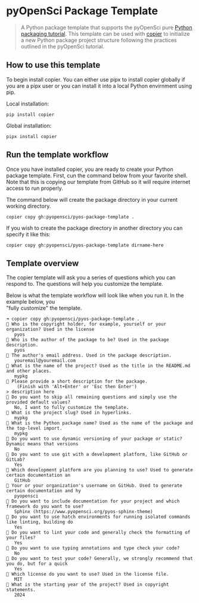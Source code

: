 # pyOpenSci Package Template

> A Python package template that supports the pyOpenSci
> pure [Python packaging tutorial](https://www.pyopensci.org/python-package-guide/tutorials/intro.html).
This template can be used with [copier](https://copier.readthedocs.io) to initialize a
new Python package project structure following the practices outlined in the pyOpenSci
tutorial.

## How to use this template

To begin install copier. You can either use pipx to install copier globally if you are a pipx user or you can install it into a local Python envirnment using pip.

Local installation:

`pip install copier`

Global installation:

`pipx install copier`

## Run the template workflow

Once you have installed copier, you are ready to create your Python package template. 
First, cun the command below from your favorite shell. Note that this is copying our template from GitHub so it 
will require internet access to run properly.

The command below will create the package directory in your current working directory. 

`copier copy gh:pyopensci/pyos-package-template . `

If you wish to create the package directory in another directory you can specify it like this:

`copier copy gh:pyopensci/pyos-package-template dirname-here`

## Template overview
The copier template will ask you a series of questions which you can respond to. The questions will 
help you customize the template. 

Below is what the template workflow will look like when you run it. In the example below, you  
"fully customize" the template.  


```console
➜ copier copy gh:pyopensci/pyos-package-template .      
🎤 Who is the copyright holder, for example, yourself or your organization? Used in the license
   pyos
🎤 Who is the author of the package to be? Used in the package description.
   pyos
🎤 The author's email address. Used in the package description.
   youremail@youremail.com
🎤 What is the name of the project? Used as the title in the README.md and other places.
   mypkg
🎤 Please provide a short description for the package.
    (Finish with 'Alt+Enter' or 'Esc then Enter')
> description here
🎤 Do you want to skip all remaining questions and simply use the provided default values?
   No, I want to fully customize the template.
🎤 What is the project slug? Used in hyperlinks.
   mypkg
🎤 What is the Python package name? Used as the name of the package and the top-level import.
   mypkg
🎤 Do you want to use dynamic versioning of your package or static? Dynamic means that versions
   No
🎤 Do you want to use git with a development platform, like GitHub or GitLab?
   Yes
🎤 Which development platform are you planning to use? Used to generate certain documentation an
   GitHub
🎤 Your or your organization's username on GitHub. Used to generate certain documentation and hy
   pyopensci
🎤 Do you want to include documentation for your project and which framework do you want to use?
   Sphinx (https://www.pyopensci.org/pyos-sphinx-theme)
🎤 Do you want to use hatch environments for running isolated commands like linting, building do
   Yes
🎤 Do you want to lint your code and generally check the formatting of your files?
   Yes
🎤 Do you want to use typing annotations and type check your code?
   No
🎤 Do you want to test your code? Generally, we strongly recommend that you do, but for a quick
   Yes
🎤 Which license do you want to use? Used in the license file.
   MIT
🎤 What is the starting year of the project? Used in copyright statements.
   2024
```






